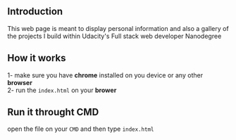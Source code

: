 ## Introduction 

This web page is meant to display personal information and also a gallery of the projects I build within Udacity's Full stack web developer Nanodegree 

## How it works 

1- make sure you have **chrome** installed on you device or any other **browser**  
2- run the `index.html` on your **brower**
 
## Run it throught CMD 

open the file on your `CMD` and then type `index.html`
